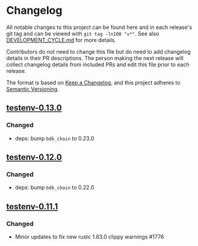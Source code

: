 # Changelog

All notable changes to this project can be found here and in each release's git tag and can be viewed with `git tag -ln100 "v*"`. See also [DEVELOPMENT_CYCLE.md](../../DEVELOPMENT_CYCLE.md) for more details.

Contributors do not need to change this file but do need to add changelog details in their PR descriptions. The person making the next release will collect changelog details from included PRs and edit this file prior to each release.

The format is based on [Keep a Changelog](https://keepachangelog.com/en/1.0.0/),
and this project adheres to [Semantic Versioning](https://semver.org/spec/v2.0.0.html).

## [testenv-0.13.0]

### Changed

- deps: bump `bdk_chain` to 0.23.0

## [testenv-0.12.0]

### Changed

- deps: bump `bdk_chain` to 0.22.0

## [testenv-0.11.1]

### Changed

- Minor updates to fix new rustc 1.83.0 clippy warnings #1776

[testenv-0.11.1]: https://github.com/bitcoindevkit/bdk/releases/tag/testenv-0.11.1
[testenv-0.12.0]: https://github.com/bitcoindevkit/bdk/releases/tag/testenv-0.12.0
[testenv-0.13.0]: https://github.com/bitcoindevkit/bdk/releases/tag/testenv-0.13.0
